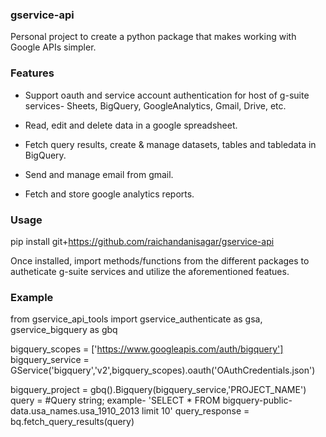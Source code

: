### gservice-api
Personal project to create a python package that makes working with Google APIs simpler.

### Features
- Support oauth and service account authentication for host of g-suite services- Sheets, BigQuery, GoogleAnalytics, Gmail, Drive, etc.

- Read, edit and delete data in a google spreadsheet.

- Fetch query results, create & manage datasets, tables and tabledata in BigQuery.

- Send and manage email from gmail.

- Fetch and store google analytics reports.


### Usage
pip install git+https://github.com/raichandanisagar/gservice-api

Once installed, import methods/functions from the different packages to autheticate g-suite services and utilize the aforementioned featues.


### Example

from gservice_api_tools import gservice_authenticate as gsa, gservice_bigquery as gbq

bigquery_scopes = ['https://www.googleapis.com/auth/bigquery']<br>
bigquery_service = GService('bigquery','v2',bigquery_scopes).oauth('OAuthCredentials.json')

bigquery_project = gbq().Bigquery(bigquery_service,'PROJECT_NAME')
query = #Query string; example- 'SELECT * FROM bigquery-public-data.usa_names.usa_1910_2013 limit 10'
query_response = bq.fetch_query_results(query)
